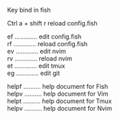 Key bind in fish

Ctrl a + shift r reload config.fish


ef ............. edit config.fish       
rf ............. reload config.fish     
ev ............. edit nvim      
rv ............. reload nvim        
et ............. edit tmux      
eg ............. edit git       

helpf .......... help document for Fish     
helpv .......... help document for Vim      
helpt .......... help document for Tmux     
helpv .......... help document for Nvim     

